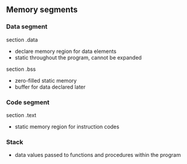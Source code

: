 ## Memory segments
### Data segment
section .data

- declare memory region for data elements
- static throughout the program, cannot be expanded

section .bss
- zero-filled static memory
- buffer for data declared later

### Code segment
section .text
- static memory region for instruction codes

### Stack
- data values passed to functions and procedures within the program